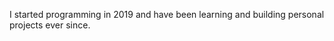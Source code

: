 I started programming in 2019 and have been learning and building personal projects ever since.

<!---
_⠀|⠀_⠀|⠀_⠀|⠀_⠀|⠀_⠀|⠀_\
aizethara/aizethara is a ✨ special ✨ repository because its `README.md` (this file) appears on your GitHub profile.
You can click the Preview link to take a look at your changes.
--->
